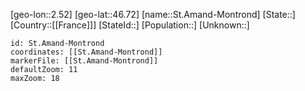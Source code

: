 ﻿---
location: [46.72,2.52]
mapzoom: [7,12] 
mapmarker: city 
type: City
tags:
- geo/City


SpocWebEntityId: 34433
isDeleted: false
confidential: public

---
[geo-lon::2.52]
[geo-lat::46.72]
[name::St.Amand-Montrond]
[State::]
[Country::[[France]]]
[StateId::]
[Population::]
[Unknown::]


```leaflet
id: St.Amand-Montrond
coordinates: [[St.Amand-Montrond]]
markerFile: [[St.Amand-Montrond]]
defaultZoom: 11 
maxZoom: 18
```

